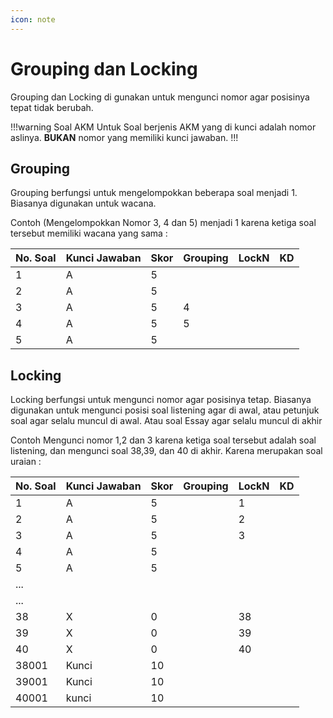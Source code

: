 ```yaml
---
icon: note
---
```


# Grouping dan Locking

Grouping dan Locking di gunakan untuk mengunci nomor agar posisinya tepat tidak berubah.

!!!warning Soal AKM
Untuk Soal berjenis AKM yang di kunci adalah nomor aslinya. **BUKAN** nomor yang memiliki kunci jawaban.
!!!


## Grouping

Grouping berfungsi untuk mengelompokkan beberapa soal menjadi 1. Biasanya digunakan untuk wacana. 

Contoh (Mengelompokkan Nomor 3, 4 dan 5) menjadi 1 karena ketiga soal tersebut memiliki wacana yang sama :

| No. Soal  | Kunci Jawaban | Skor | Grouping | LockN | KD  |
| --------- | ------------- | ---- | -------- | ----- | --- | 
| 1         | A             | 5    |          |       |     | 
| 2         | A             | 5    |          |       |     | 
| 3         | A             | 5    | 4        |       |     | 
| 4         | A             | 5    | 5        |       |     | 
| 5         | A             | 5    |          |       |     | 

## Locking

Locking berfungsi untuk mengunci nomor agar posisinya tetap. Biasanya digunakan untuk mengunci posisi soal listening agar di awal, atau petunjuk soal agar selalu muncul di awal. Atau soal Essay agar selalu muncul di akhir 

Contoh Mengunci nomor 1,2 dan 3 karena ketiga soal tersebut adalah soal listening, dan mengunci soal 38,39, dan 40 di akhir. Karena merupakan soal uraian :

| No. Soal  | Kunci Jawaban | Skor | Grouping | LockN | KD  |
| --------- | ------------- | ---- | -------- | ----- | --- | 
| 1         | A             | 5    |          | 1     |     | 
| 2         | A             | 5    |          | 2     |     | 
| 3         | A             | 5    |          | 3     |     | 
| 4         | A             | 5    |          |       |     | 
| 5         | A             | 5    |          |       |     | 
| ...       |               |      |          |       |     | 
| ...       |               |      |          |       |     | 
| 38        | X             | 0    |          | 38    |     | 
| 39        | X             | 0    |          | 39    |     | 
| 40        | X             | 0    |          | 40    |     | 
| 38001     | Kunci         | 10   |          |       |     | 
| 39001     | Kunci         | 10   |          |       |     | 
| 40001     | kunci         | 10   |          |       |     | 


